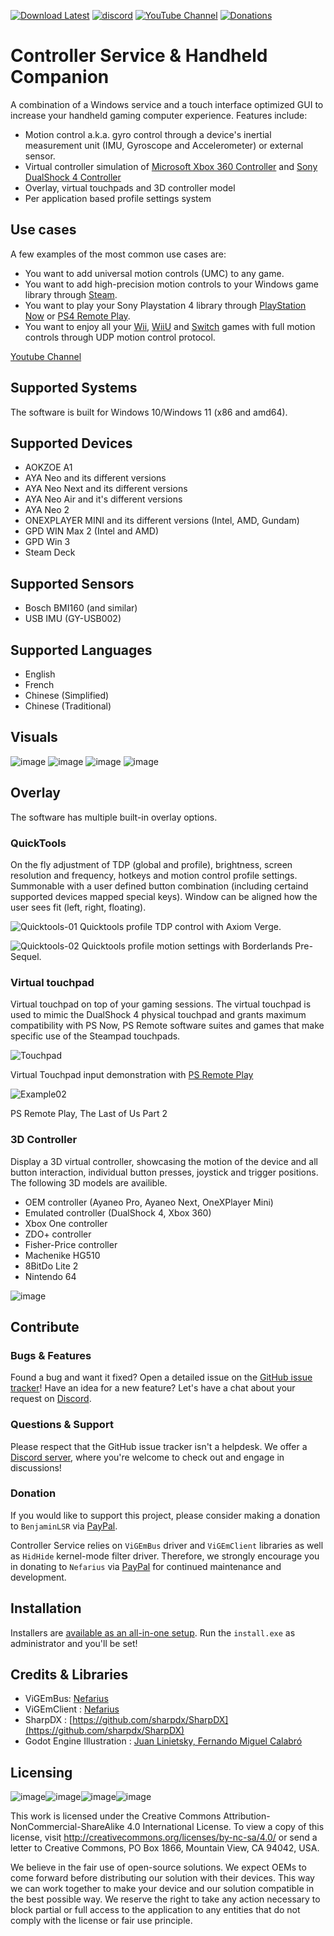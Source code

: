 [![Download Latest](https://img.shields.io/github/downloads/Valkirie/HandheldCompanion/latest/total?style=flat-square&color=orange&label=Download%20Latest)](https://github.com/Valkirie/ControllerService/releases/latest)
[![discord](https://img.shields.io/discord/1054321983166365726?color=orange&label=Discord&logo=discord&logoColor=white&style=flat-square)](https://discord.gg/znHuywFz5M)
[![YouTube Channel](https://img.shields.io/youtube/channel/subscribers/UCFLra6QVYJYeaWp2mGaq3Og?style=flat-square&color=orange&label=YouTube%20Channel&logo=youtube&logoColor=white)](https://www.youtube.com/channel/UCFLra6QVYJYeaWp2mGaq3Og)
[![Donations](https://img.shields.io/badge/PayPal-00457C?style=flat-square&color=orange&label=Donations&logo=paypal&logoColor=white)](https://www.paypal.com/paypalme/BenjaminLSR)

# Controller Service & Handheld Companion

A combination of a Windows service and a touch interface optimized GUI to increase your handheld gaming computer experience. Features include:
- Motion control a.k.a. gyro control through a device's inertial measurement unit (IMU, Gyroscope and Accelerometer) or external sensor.
- Virtual controller simulation of [Microsoft Xbox 360 Controller](https://en.wikipedia.org/wiki/Xbox_360_controller) and [Sony DualShock 4 Controller](https://en.wikipedia.org/wiki/DualShock#DualShock_4)
- Overlay, virtual touchpads and 3D controller model
- Per application based profile settings system

## Use cases
A few examples of the most common use cases are:
- You want to add universal motion controls (UMC) to any game.
- You want to add high-precision motion controls to your Windows game library through [Steam](https://store.steampowered.com/controller/update/dec15).
- You want to play your Sony Playstation 4 library through [PlayStation Now](https://www.playstation.com/en-us/ps-now/) or [PS4 Remote Play](<https://remoteplay.dl.playstation.net/remoteplay/>).
- You want to enjoy all your [Wii](https://dolphin-emu.org/), [WiiU](https://cemu.info/) and [Switch](https://yuzu-emu.org/) games with full motion controls through UDP motion control protocol.

[Youtube Channel](https://www.youtube.com/channel/UCFLra6QVYJYeaWp2mGaq3Og)

## Supported Systems
The software is built for Windows 10/Windows 11 (x86 and amd64).

## Supported Devices

- AOKZOE A1
- AYA Neo and its different versions
- AYA Neo Next and its different versions
- AYA Neo Air and it's different versions
- AYA Neo 2
- ONEXPLAYER MINI and its different versions (Intel, AMD, Gundam)
- GPD WIN Max 2 (Intel and AMD)
- GPD Win 3
- Steam Deck

## Supported Sensors
- Bosch BMI160 (and similar)
- USB IMU (GY-USB002)

## Supported Languages
- English
- French
- Chinese (Simplified)
- Chinese (Traditional)

## Visuals
![image](https://user-images.githubusercontent.com/934757/188308169-abfcc335-39e9-44c5-ac9a-bc0e02ac7cec.png)
![image](https://user-images.githubusercontent.com/934757/188308173-6fcd01ce-eabf-4340-b2f2-a9f63a5b4072.png)
![image](https://user-images.githubusercontent.com/934757/188308180-3dc34830-4e5e-4c74-a3cf-33eee5c77cd9.png)
![image](https://user-images.githubusercontent.com/934757/188308184-e8893451-127a-48b3-be90-6229c614c317.png)

## Overlay
The software has multiple built-in overlay options. 

### QuickTools

On the fly adjustment of TDP (global and profile), brightness, screen resolution and frequency, hotkeys and motion control profile settings. Summonable with a user defined button combination (including certaind supported devices mapped special keys). Window can be aligned how the user sees fit (left, right, floating).

![Quicktools-01](https://user-images.githubusercontent.com/14330834/184693435-7df5ad40-ddb1-4359-9335-1a5804441dc3.png)
Quicktools profile TDP control with Axiom Verge.

![Quicktools-02](https://user-images.githubusercontent.com/14330834/184693443-117d8594-f4e5-4400-8341-2fb95b986d01.png)
Quicktools profile motion settings with Borderlands Pre-Sequel.

### Virtual touchpad

Virtual touchpad on top of your gaming sessions. The virtual touchpad is used to mimic the DualShock 4 physical touchpad and grants maximum compatibility with PS Now, PS Remote software suites and games that make specific use of the Steampad touchpads.

![Touchpad](https://thumbs.gfycat.com/DiscreteJollyBluemorphobutterfly-size_restricted.gif)

Virtual Touchpad input demonstration with [PS Remote Play](https://remoteplay.dl.playstation.net/remoteplay/lang/en/)

![Example02](https://user-images.githubusercontent.com/14330834/184550793-d81e2ec9-0271-4aae-bc44-7aeb393631ea.png)

PS Remote Play, The Last of Us Part 2

### 3D Controller

Display a 3D virtual controller, showcasing the motion of the device and all button interaction, individual button presses, joystick and trigger positions. The following 3D models are availible.
  - OEM controller (Ayaneo Pro, Ayaneo Next, OneXPlayer Mini)
  - Emulated controller (DualShock 4, Xbox 360)
  - Xbox One controller
  - ZDO+ controller
  - Fisher-Price controller
  - Machenike HG510 
  - 8BitDo Lite 2
  - Nintendo 64

![image](https://thumbs.gfycat.com/BlackandwhiteRareBorderterrier-size_restricted.gif)

## Contribute
### Bugs & Features
Found a bug and want it fixed? Open a detailed issue on the [GitHub issue tracker](../../issues)!
Have an idea for a new feature? Let's have a chat about your request on [Discord](https://discord.gg/CY6GFskwwg).

### Questions & Support
Please respect that the GitHub issue tracker isn't a helpdesk. We offer a [Discord server](https://discord.gg/znHuywFz5M), where you're welcome to check out and engage in discussions!

### Donation
If you would like to support this project, please consider making a donation to `BenjaminLSR` via [PayPal](https://www.paypal.com/paypalme/BenjaminLSR).

Controller Service relies on `ViGEmBus` driver and `ViGEmClient` libraries as well as `HidHide` kernel-mode filter driver. Therefore, we strongly encourage you in donating to `Nefarius` via [PayPal](https://paypal.me/NefariusMaximus) for continued maintenance and development.

## Installation
Installers are [available as an all-in-one setup](../../releases/latest).
Run the `install.exe` as administrator and you'll be set!

## Credits & Libraries
- ViGEmBus: [Nefarius](https://github.com/ViGEm/ViGEmBus)
- ViGEmClient : [Nefarius](https://github.com/ViGEm/ViGEmClient)
- SharpDX : [https://github.com/sharpdx/SharpDX](https://github.com/sharpdx/SharpDX)
- Godot Engine Illustration : [Juan Linietsky, Fernando Miguel Calabró](https://github.com/godotengine/tps-demo)

## Licensing

![image](https://user-images.githubusercontent.com/934757/159507299-ee55ec0b-8c0a-41b6-8dab-a1c72589565e.png)![image](https://user-images.githubusercontent.com/934757/159507349-caf88e3f-508b-4293-ae69-9918d6ba3d75.png)![image](https://user-images.githubusercontent.com/934757/159507749-c6ce02f6-b428-4592-96ca-95084ac5669b.png)![image](https://user-images.githubusercontent.com/934757/159507875-9ee29e9d-9528-4345-9503-0e2a13faeb4c.png)

This work is licensed under the Creative Commons Attribution-NonCommercial-ShareAlike 4.0 International License. To view a copy of this license, visit http://creativecommons.org/licenses/by-nc-sa/4.0/ or send a letter to Creative Commons, PO Box 1866, Mountain View, CA 94042, USA.

We believe in the fair use of open-source solutions. We expect OEMs to come forward before distributing our solution with their devices. This way we can work together to make your device and our solution compatible in the best possible way. We reserve the right to take any action necessary to block partial or full access to the application to any entities that do not comply with the license or fair use principle.

